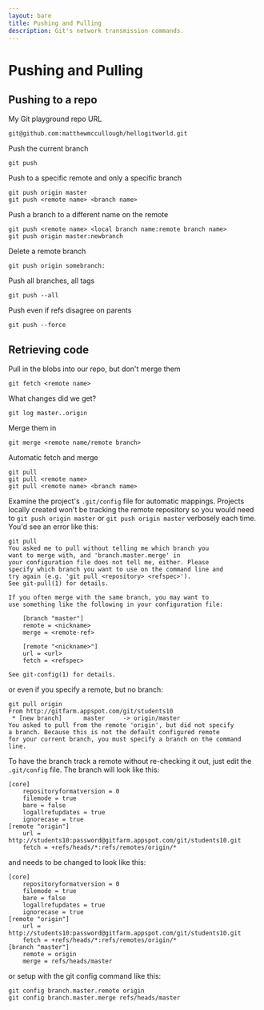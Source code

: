 ```yaml
---
layout: bare
title: Pushing and Pulling
description: Git's network transmission commands.
---
```


# Pushing and Pulling

## Pushing to a repo
My Git playground repo URL

    git@github.com:matthewmccullough/hellogitworld.git

Push the current branch

    git push
    
Push to a specific remote and only a specific branch

    git push origin master
    git push <remote name> <branch name>

Push a branch to a different name on the remote

    git push <remote name> <local branch name:remote branch name>
    git push origin master:newbranch

Delete a remote branch

    git push origin somebranch:
    
Push all branches, all tags

    git push --all

Push even if refs disagree on parents

    git push --force

## Retrieving code
Pull in the blobs into our repo, but don't merge them

    git fetch <remote name>

What changes did we get?

    git log master..origin

Merge them in

    git merge <remote name/remote branch>

Automatic fetch and merge

    git pull
    git pull <remote name>
    git pull <remote name> <branch name>

Examine the project's `.git/config` file for automatic mappings. Projects locally created won't be tracking the remote repository so you would need to `git push origin master` or `git push origin master` verbosely each time. You'd see an error like this:

    git pull
    You asked me to pull without telling me which branch you
    want to merge with, and 'branch.master.merge' in
    your configuration file does not tell me, either. Please
    specify which branch you want to use on the command line and
    try again (e.g. 'git pull <repository> <refspec>').
    See git-pull(1) for details.

    If you often merge with the same branch, you may want to
    use something like the following in your configuration file:

        [branch "master"]
        remote = <nickname>
        merge = <remote-ref>

        [remote "<nickname>"]
        url = <url>
        fetch = <refspec>

    See git-config(1) for details.

or even if you specify a remote, but no branch:

    git pull origin
    From http://gitfarm.appspot.com/git/students10
     * [new branch]      master     -> origin/master
    You asked to pull from the remote 'origin', but did not specify
    a branch. Because this is not the default configured remote
    for your current branch, you must specify a branch on the command line.

To have the branch track a remote without re-checking it out, just edit the `.git/config` file. The branch will look like this:

    [core]
    	repositoryformatversion = 0
    	filemode = true
    	bare = false
    	logallrefupdates = true
    	ignorecase = true
    [remote "origin"]
    	url = http://students10:password@gitfarm.appspot.com/git/students10.git
    	fetch = +refs/heads/*:refs/remotes/origin/*
    
and needs to be changed to look like this:

    [core]
    	repositoryformatversion = 0
    	filemode = true
    	bare = false
    	logallrefupdates = true
    	ignorecase = true
    [remote "origin"]
    	url = http://students10:password@gitfarm.appspot.com/git/students10.git
    	fetch = +refs/heads/*:refs/remotes/origin/*
    [branch "master"]
    	remote = origin
    	merge = refs/heads/master
    	
or setup with the git config command like this:

    git config branch.master.remote origin
    git config branch.master.merge refs/heads/master
